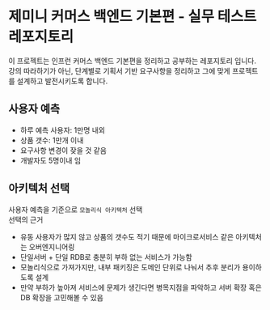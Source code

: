 # 제미니 커머스 백엔드 기본편 - 실무 테스트 레포지토리
이 프로젝트는 인프런 커머스 백엔드 기본편을 정리하고 공부하는 레포지토리 입니다.  
강의 따라하기가 아닌, 단계별로 기획서 기반 요구사항을 정리하고 그에 맞게 프로젝트를 설계하고 발전시키도록 합니다.

## 사용자 예측
- 하루 예측 사용자: 1만명 내외
- 상품 갯수: 1만개 이내
- 요구사항 변경이 잦을 것 같음
- 개발자도 5명이내 임

## 아키텍처 선택
사용자 예측을 기준으로 `모놀리식 아키텍처` 선택  
선택의 근거 
- 유동 사용자가 많지 않고 상품의 갯수도 적기 때문에 마이크로서비스 같은 아키텍처는 오버엔지니어링
- 단일서버 + 단일 RDB로 충분히 부하 없는 서비스가 가능함
- 모놀리식으로 가져가지만, 내부 패키징은 도메인 단위로 나눠서 추후 분리가 용이하도록 설계
- 만약 부하가 높아져 서비스에 문제가 생긴다면 병목지점을 파악하고 서버 확장 혹은 DB 확장을 고민해볼 수 있음
